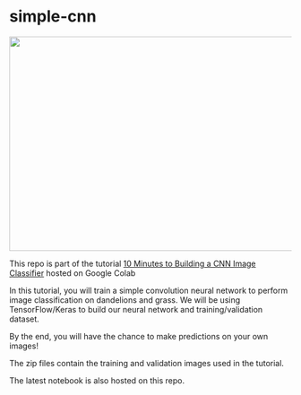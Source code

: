 # simple-cnn



<p align="center">
  <a href="url"><img src="https://images.unsplash.com/photo-1531096275904-e02a90ca1b7e?ixlib=rb-1.2.1&ixid=eyJhcHBfaWQiOjEyMDd9&auto=format&fit=crop&w=750&q=80" align="middle" height="383" width="640" ></a>
</p>



This repo is part of the tutorial [10 Minutes to Building a CNN Image Classifier](https://colab.research.google.com/drive/1HgaywLtvIJZ8B9F8oWML772CfxL6UB0p?usp=sharing) hosted on Google Colab

In this tutorial, you will train a simple convolution neural network to perform image classification on dandelions and grass. We will be using TensorFlow/Keras to build our neural network and training/validation dataset.

By the end, you will have the chance to make predictions on your own images!

The zip files contain the training and validation images used in the tutorial.

The latest notebook is also hosted on this repo.
